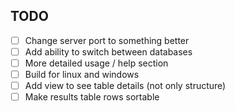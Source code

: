 ## TODO

- [ ] Change server port to something better
- [ ] Add ability to switch between databases
- [ ] More detailed usage / help section
- [ ] Build for linux and windows
- [ ] Add view to see table details (not only structure)
- [ ] Make results table rows sortable
